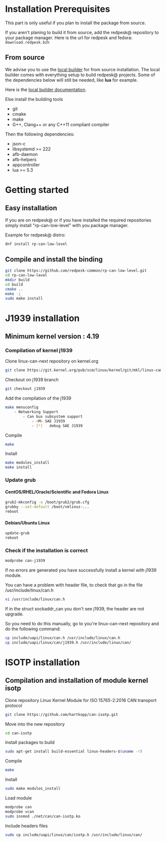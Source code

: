 # Installation Prerequisites

This part is only useful if you plan to install the package from source.

If you aren't planing to build it from source, add the redpesk@ repository
to your package manager.
Here is the url for redpesk and fedora:
`download.redpesk.bzh`

## From source

We advise you to use the [local builder](http://redpesk-doc.lorient.iot/docs/en/master/getting_started/local-builder/local-builder.html) for from source installation. The
local builder comes with everything setup to build redpesk@ projects.
Some of the dependencies below will still be needed, like **lua** for example.

Here is the [local builder documentation](http://redpesk-doc.lorient.iot/docs/en/master/getting_started/local-builder/local-builder.html).

Else install the building tools

* git
* cmake
* make
* G++, Clang++ or any C++11 compliant compiler

Then the following dependencies:

* json-c
* libsystemd >= 222
* afb-daemon
* afb-helpers
* appcontroller
* lua >= 5.3

# Getting started

## Easy installation

If you are on redpesk@ or if you have installed the required repositories
simply install "rp-can-low-level" with you package manager.

Example for redpesk@ distro:

```bash
dnf install rp-can-low-level
```

## Compile and install the binding

```bash
git clone https://github.com/redpesk-common/rp-can-low-level.git
cd rp-can-low-level
mkdir build
cd build
cmake ..
make -j
sudo make install
```

# J1939 installation

## Minimum kernel version : 4.19

### Compilation of kernel j1939

Clone linux-can-next repository on kernel.org

```bash
git clone https://git.kernel.org/pub/scm/linux/kernel/git/mkl/linux-can-next.git/
```

Checkout on j1939 branch

```bash
git checkout j1939
```

Add the compilation of the j1939

```bash
make menuconfig
	- Networking Support
		- Can bus subsystem support
			- <M> SAE J1939
			- [*] 	debug SAE J1939
```

Compile

```bash
make
```

Install

```bash
make modules_install
make install
```

### Update grub

#### CentOS/RHEL/Oracle/Scientific and Fedora Linux

```bash
grub2-mkconfig -o /boot/grub2/grub.cfg
grubby --set-default /boot/vmlinuz-...
reboot
```

#### Debian/Ubuntu Linux

```bash
update-grub
reboot
```

### Check if the installation is correct

```bash
modprobe can-j1939
```

If no errors are generated you have successfully install a kernel with j1939 module.

You can have a problem with header file, to check that go in the file /usr/include/linux/can.h

```bash
vi /usr/include/linux/can.h
```

If in the struct sockaddr_can you don't see j1939, the header are not upgrade.

So you need to do this manually, go to you're linux-can-next repository and do the following command:

```bash
cp include/uapi/linux/can.h /usr/include/linux/can.h
cp include/uapi/linux/can/j1939.h /usr/include/linux/can/
```

# ISOTP installation

## Compilation and installation of module kernel isotp

Clone repository Linux Kernel Module for ISO 15765-2:2016 CAN transport protocol

```bash
git clone https://github.com/hartkopp/can-isotp.git
```

Move into the new repository

```bash
cd can-isotp
```

Install packages to build

```bash
sudo apt-get install build-essential linux-headers-$(uname -r)
```

Compile

```bash
make
```

Install

```bash
sudo make modules_install
```

Load module

```bash
modprobe can
modprobe vcan
sudo insmod ./net/can/can-isotp.ko
```

Include headers  files

```bash
sudo cp include/uapi/linux/can/isotp.h /usr/include/linux/can/
```
